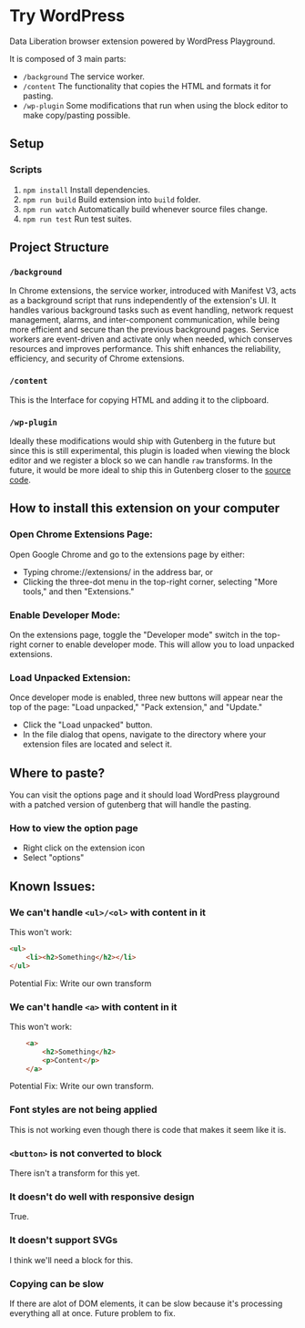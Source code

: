 # Try WordPress
Data Liberation browser extension powered by WordPress Playground.

It is composed of 3 main parts:
- `/background` The service worker.
- `/content` The functionality that copies the HTML and formats it for pasting.
- `/wp-plugin` Some modifications that run when using the block editor to make copy/pasting possible.


## Setup
### Scripts
1. `npm install` Install dependencies.
1. `npm run build` Build extension into `build` folder.
1. `npm run watch` Automatically build whenever source files change.
1. `npm run test` Run test suites.

## Project Structure
### `/background`

In Chrome extensions, the service worker, introduced with Manifest V3, acts as a background script that runs independently of the extension's UI. It handles various background tasks such as event handling, network request management, alarms, and inter-component communication, while being more efficient and secure than the previous background pages. Service workers are event-driven and activate only when needed, which conserves resources and improves performance. This shift enhances the reliability, efficiency, and security of Chrome extensions.
 
### `/content`

This is the Interface for copying HTML and adding it to the clipboard.

### `/wp-plugin`

Ideally these modifications would ship with Gutenberg in the future but since this is still experimental, this plugin is loaded when viewing the block editor and we register a block so we can handle `raw` transforms. In the future, it would be more ideal to ship this in Gutenberg closer to the [source code](https://github.com/WordPress/gutenberg/tree/1240294d1c81bf50bd9383b7f1973cc16fa13a4a/packages/blocks/src/api/raw-handling).

## How to install this extension on your computer
### Open Chrome Extensions Page:
Open Google Chrome and go to the extensions page by either:

- Typing chrome://extensions/ in the address bar, or
- Clicking the three-dot menu in the top-right corner, selecting "More tools," and then "Extensions."

### Enable Developer Mode:

On the extensions page, toggle the "Developer mode" switch in the top-right corner to enable developer mode. This will allow you to load unpacked extensions.

### Load Unpacked Extension:

Once developer mode is enabled, three new buttons will appear near the top of the page: "Load unpacked," "Pack extension," and "Update."

- Click the "Load unpacked" button.
- In the file dialog that opens, navigate to the directory where your extension files are located and select it.

## Where to paste?

You can visit the options page and it should load WordPress playground with a patched version of gutenberg that will handle the pasting.

### How to view the option page
- Right click on the extension icon
- Select "options"

## Known Issues:

### We can't handle `<ul>/<ol>` with content in it

This won't work:

```html
<ul>
    <li><h2>Something</h2></li>
</ul>    

```

Potential Fix: Write our own transform

### We can't handle `<a>` with content in it

This won't work:

```html
    <a>
        <h2>Something</h2>
        <p>Content</p>
    </a>    

```

Potential Fix: Write our own transform.

### Font styles are not being applied

This is not working even though there is code that makes it seem like it is.

### `<button>` is not converted to block

There isn't a transform for this yet.

### It doesn't do well with responsive design

True.

### It doesn't support SVGs

I think we'll need a block for this.

### Copying can be slow

If there are alot of DOM elements, it can be slow because it's processing everything all at once. Future problem to fix.
